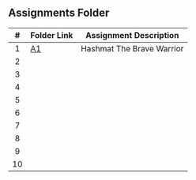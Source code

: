 ##  Assignments Folder

|   #   | Folder Link | Assignment Description |
| :---: | ----------- | ---------------------- |
|   1   |[A1](./A1)   | Hashmat The Brave Warrior|
|   2   |             |                        |
|   3   |             |                        |
|   4   |             |                        |
|   5   |             |                        |
|   6   |             |                        |
|   7   |             |                        |
|   8   |             |                        |
|   9   |             |                        |
|   10  |             |                        |
